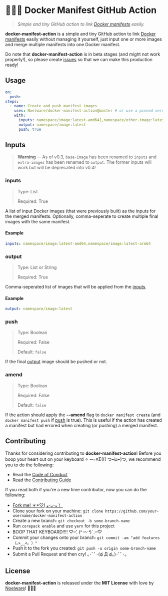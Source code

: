 # 🐻‍❄️🐳 Docker Manifest GitHub Action
> *Simple and tiny GitHub action to link [Docker manifests](https://docs.docker.com/engine/reference/commandline/manifest) easily.*

**docker-manifest-action** is a simple and tiny GitHub action to link [Docker manifests](https://docs.docker.com/engine/reference/commandline/manifest) easily without managing it yourself, just input one or more images and merge multiple manifests into one Docker manifest.

Do note that **docker-manifest-action** is in beta stages (and might not work properly!), so please create [issues](https://github.com/Noelware/docker-manifest/action/issues/new) so that we can make this production ready!

## Usage
```yaml
on:
  push:
steps:
  - name: Create and push manifest images
    uses: Noelware/docker-manifest-action@master # or use a pinned version in the Releases tab
    with:
      inputs: namespace/image:latest-amd64[,namespace/other-image:latest-arm64]
      output: namespace/image:latest
      push: true
```

## Inputs
> **Warning** -- As of v0.3, `base-image` has been renamed to `inputs` and `extra-images` has been renamed to `output`. The former inputs will work but will be deprecated into v0.4!

### inputs
> Type: List
>
> Required: True

A list of input Docker images (that were previously built) as the inputs for the merged manifests. Optionally, comma-seperate to create multiple final images with the same manifest.

#### Example
```yaml
inputs: namespace/image:latest-amd64,namespace/image:latest-arm64
```

### output
> Type: List or String
>
> Required: True

Comma-seperated list of images that will be applied from the [inputs](#inputs).

#### Example
```yaml
output: namespace/image:latest
```

### push
> Type: Boolean
>
> Required: False
>
> Default: `false`

If the final [output](#output) image should be pushed or not.

### amend
> Type: Boolean
>
> Required: False
>
> Default: `false`

If the action should apply the **--amend** flag to `docker manifest create` (and `docker manifest push` if [push](#push) is true). This is useful if the action has created a manifest but had errored when creating (or pushing) a merged manifest.

## Contributing
Thanks for considering contributing to **docker-manifest-action**! Before you boop your heart out on your keyboard ✧ ─=≡Σ((( つ•̀ω•́)つ, we recommend you to do the following:

- Read the [Code of Conduct](./.github/CODE_OF_CONDUCT.md)
- Read the [Contributing Guide](./.github/CONTRIBUTING.md)

If you read both if you're a new time contributor, now you can do the following:

- [Fork me! ＊*♡( ⁎ᵕᴗᵕ⁎ ）](https://github.com/Noelware/docker-manifest-action/fork)
- Clone your fork on your machine: `git clone https://github.com/your-username/docker-manifest-action`
- Create a new branch: `git checkout -b some-branch-name`
- Run `corepack enable` and use `yarn` for this project
- BOOP THAT KEYBOARD!!!! ♡┉ˏ͛ (❛ 〰 ❛)ˊˎ┉♡
- Commit your changes onto your branch: `git commit -am "add features （｡>‿‿<｡ ）"`
- Push it to the fork you created: `git push -u origin some-branch-name`
- Submit a Pull Request and then cry! ｡･ﾟﾟ･(థ Д థ。)･ﾟﾟ･｡

## License
**docker-manifest-action** is released under the **MIT License** with love by [Noelware](https://noelware.org)! :polar_bear::purple_heart:
